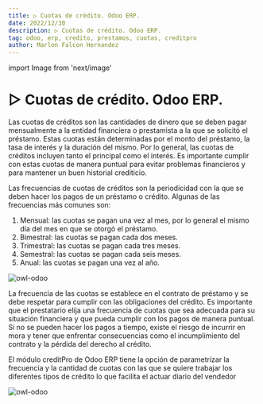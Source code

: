 ```yaml
---
title: ▷ Cuotas de crédito. Odoo ERP.
date: 2022/12/30
description: ▷ Cuotas de crédito. Odoo ERP.
tag: odoo, erp, credito, prestamos, cuotas, creditpro
author: Marlon Falcon Hernandez
---
```

import Image from 'next/image'

# ▷ Cuotas de crédito. Odoo ERP.
Las cuotas de créditos son las cantidades de dinero que se deben pagar mensualmente a la entidad financiera o prestamista a la que se solicitó el préstamo. Estas cuotas están determinadas por el monto del préstamo, la tasa de interés y la duración del mismo. Por lo general, las cuotas de créditos incluyen tanto el principal como el interés. Es importante cumplir con estas cuotas de manera puntual para evitar problemas financieros y para mantener un buen historial crediticio.

Las frecuencias de cuotas de créditos son la periodicidad con la que se deben hacer los pagos de un préstamo o crédito. Algunas de las frecuencias más comunes son:

1. Mensual: las cuotas se pagan una vez al mes, por lo general el mismo día del mes en que se otorgó el préstamo.
2. Bimestral: las cuotas se pagan cada dos meses.
3. Trimestral: las cuotas se pagan cada tres meses.
4. Semestral: las cuotas se pagan cada seis meses.
5. Anual: las cuotas se pagan una vez al año.

<Image
  src="/images/posts/odoo-credito-cuotas1.png"
  alt="owl-odoo"
  width={1227}
  height={448}
  priority
  className="next-image"
/>

La frecuencia de las cuotas se establece en el contrato de préstamo y se debe respetar para cumplir con las obligaciones del crédito. Es importante que el prestatario elija una frecuencia de cuotas que sea adecuada para su situación financiera y que pueda cumplir con los pagos de manera puntual. Si no se pueden hacer los pagos a tiempo, existe el riesgo de incurrir en mora y tener que enfrentar consecuencias como el incumplimiento del contrato y la pérdida del derecho al crédito.

El módulo creditPro de Odoo ERP tiene la opción de parametrizar la frecuencia y la cantidad de cuotas con las que se quiere trabajar los diferentes tipos de crédito lo que facilita el actuar diario del vendedor

<Image
  src="/images/posts/odoo-credito-cuotas2.png"
  alt="owl-odoo"
  width={1218}
  height={811}
  priority
  className="next-image"
/>